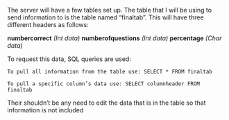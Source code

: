 The server will have a few tables set up. The table that I will be using to send information to is the table named “finaltab”. This will have three different headers as follows: 

**numbercorrect** _(Int data)_	**numberofquestions** _(Int data)_	**percentage** _(Char data)_

To request this data, SQL queries are used:

	To pull all information from the table use: SELECT * FROM finaltab

	To pull a specific column’s data use: SELECT columnheader FROM finaltab

Their shouldn’t be any need to edit the data that is in the table so that information is not included
